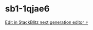 # sb1-1qjae6

[Edit in StackBlitz next generation editor ⚡️](https://stackblitz.com/~/github.com/Markitantio/sb1-1qjae6)